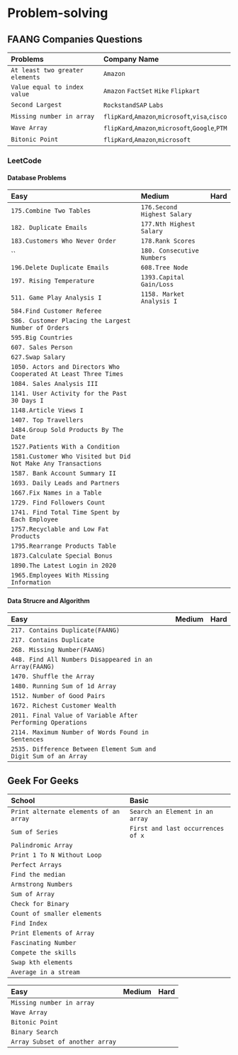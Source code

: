 # Problem-solving

## FAANG Companies Questions
| Problems                        | Company Name                                   |
|:--------------------------------|:-----------------------------------------------|
| `At least two greater elements` | `Amazon`                                       |
| `Value equal to index value`    | `Amazon` `FactSet` `Hike` `Flipkart`           |
| `Second Largest`                | `RockstandSAP` `Labs`                          |
 | `Missing number in array`       | `flipKard`,`Amazon`,`microsoft`,`visa`,`cisco` |
 | `Wave Array`                    | `flipKard`,`Amazon`,`microsoft`,`Google`,`PTM` |
 | `Bitonic Point`                 | `flipKard`,`Amazon`,`microsoft`                |

### LeetCode

#### Database Problems
  |Easy|Medium| Hard |
  |:-----------------|:-----|:---------|
  |`175.Combine Two Tables`| `176.Second Highest Salary` ||     |     |
  |`182. Duplicate Emails`|`177.Nth Highest Salary` ||     |     |
  |`183.Customers Who Never Order`|`178.Rank Scores`||     |     |
  |``|`180. Consecutive Numbers`|||     |
  |`196.Delete Duplicate Emails`|`608.Tree Node`||     |     |
  |`197. Rising Temperature`|`1393.Capital Gain/Loss`||     |     |
  |`511. Game Play Analysis I`| `1158. Market Analysis I` ||     |     |
  |`584.Find Customer Referee` |  |      |
  |`586. Customer Placing the Largest Number of Orders`|||     |     |     |     |
  |`595.Big Countries` |||     |     |     |     |
  |`607. Sales Person`|||     |     |     |     |
  |`627.Swap Salary` |||     |     |     |     |
  |`1050. Actors and Directors Who Cooperated At Least Three Times`|||     |     |     |     |
  |`1084. Sales Analysis III`|||     |     |     |     |
  |`1141. User Activity for the Past 30 Days I`|||     |     |     |     |
  |`1148.Article Views I `|||     |     |     |     |
  |`1407. Top Travellers`|||     |     |     |     |
  |`1484.Group Sold Products By The Date`|||     |     |     |     |
  |`1527.Patients With a Condition `|||     |     |     |     |
  |`1581.Customer Who Visited but Did Not Make Any Transactions` |||     |     |     |     |
  |`1587. Bank Account Summary II`|||     |     |     |     |
  |`1693. Daily Leads and Partners`|||     |     |     |     |
  |`1667.Fix Names in a Table` |||     |     |     |     |
  |`1729. Find Followers Count`|||     |     |     |     |
  |`1741. Find Total Time Spent by Each Employee`|||     |     |     |     |
  |`1757.Recyclable and Low Fat Products` |||     |     |     |     |
  |`1795.Rearrange Products Table` |||     |     |     |     |
  |`1873.Calculate Special Bonus`|||     |     |     |     |
  |`1890.The Latest Login in 2020`|||     |     |     |     |
  |`1965.Employees With Missing Information`|||     |     |     |     |

#### Data Strucre and Algorithm
  |Easy|Medium|Hard|
  |:-----|:-----|:---|
  |`217. Contains Duplicate(FAANG)`|||
  |`217. Contains Duplicate`|||
  |`268. Missing Number(FAANG)`|||
  |`448. Find All Numbers Disappeared in an Array(FAANG)`|||
  |`1470. Shuffle the Array`|||
  |`1480. Running Sum of 1d Array`|||
  |`1512. Number of Good Pairs`|||
  |`1672. Richest Customer Wealth`|||
  |`2011. Final Value of Variable After Performing Operations`|||
  |`2114. Maximum Number of Words Found in Sentences`|||
  |`2535. Difference Between Element Sum and Digit Sum of an Array`|||

 ## Geek For Geeks
 |School| Basic                          |
 |:-------------------------------|:---|
 |`Print alternate elements of an array`| `Search an Element in an array`|
 |`Sum of Series`|`First and last occurrences of x`|
 |`Palindromic Array`|
 |`Print 1 To N Without Loop`|
 |`Perfect Arrays`|
 |`Find the median`|
 |`Armstrong Numbers`|
 |`Sum of Array`|
 |`Check for Binary`|
 |`Count of smaller elements`|
 |`Find Index`|
 |`Print Elements of Array`|
 |`Fascinating Number`|
 |`Compete the skills`|
 |`Swap kth elements`|
 |`Average in a stream`|


 |Easy|Medium| Hard |
 |:---|:-----|:-----|
 | `Missing number in array`|
 | `Wave Array`|
 | `Bitonic Point` |
 | `Binary Search` |
 | `Array Subset of another array` |


 
